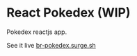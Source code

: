 # React Pokedex (WIP)

Pokedex reactjs app.

See it live [br-pokedex.surge.sh](https://br-pokedex.surge.sh)
